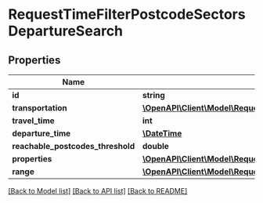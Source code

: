 # RequestTimeFilterPostcodeSectorsDepartureSearch

## Properties
Name | Type | Description | Notes
------------ | ------------- | ------------- | -------------
**id** | **string** |  | 
**transportation** | [**\OpenAPI\Client\Model\RequestTransportation**](RequestTransportation.md) |  | 
**travel_time** | **int** |  | 
**departure_time** | [**\DateTime**](\DateTime.md) |  | 
**reachable_postcodes_threshold** | **double** |  | 
**properties** | [**\OpenAPI\Client\Model\RequestTimeFilterPostcodeSectorsProperty[]**](RequestTimeFilterPostcodeSectorsProperty.md) |  | 
**range** | [**\OpenAPI\Client\Model\RequestRangeFull**](RequestRangeFull.md) |  | [optional] 

[[Back to Model list]](../README.md#documentation-for-models) [[Back to API list]](../README.md#documentation-for-api-endpoints) [[Back to README]](../README.md)


